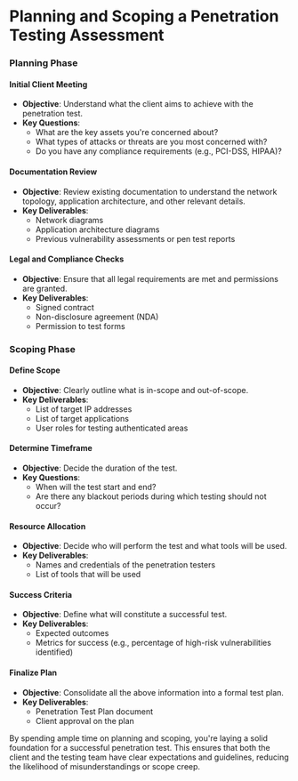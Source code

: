 # Planning and Scoping a Penetration Testing Assessment

### Planning Phase

#### Initial Client Meeting
- **Objective**: Understand what the client aims to achieve with the penetration test.
- **Key Questions**:
  - What are the key assets you're concerned about?
  - What types of attacks or threats are you most concerned with?
  - Do you have any compliance requirements (e.g., PCI-DSS, HIPAA)?

#### Documentation Review
- **Objective**: Review existing documentation to understand the network topology, application architecture, and other relevant details.
- **Key Deliverables**:
  - Network diagrams
  - Application architecture diagrams
  - Previous vulnerability assessments or pen test reports

#### Legal and Compliance Checks
- **Objective**: Ensure that all legal requirements are met and permissions are granted.
- **Key Deliverables**:
  - Signed contract
  - Non-disclosure agreement (NDA)
  - Permission to test forms

### Scoping Phase

#### Define Scope
- **Objective**: Clearly outline what is in-scope and out-of-scope.
- **Key Deliverables**:
  - List of target IP addresses
  - List of target applications
  - User roles for testing authenticated areas

#### Determine Timeframe
- **Objective**: Decide the duration of the test.
- **Key Questions**:
  - When will the test start and end?
  - Are there any blackout periods during which testing should not occur?

#### Resource Allocation
- **Objective**: Decide who will perform the test and what tools will be used.
- **Key Deliverables**:
  - Names and credentials of the penetration testers
  - List of tools that will be used

#### Success Criteria
- **Objective**: Define what will constitute a successful test.
- **Key Deliverables**:
  - Expected outcomes
  - Metrics for success (e.g., percentage of high-risk vulnerabilities identified)

#### Finalize Plan
- **Objective**: Consolidate all the above information into a formal test plan.
- **Key Deliverables**:
  - Penetration Test Plan document
  - Client approval on the plan

By spending ample time on planning and scoping, you're laying a solid foundation for a successful penetration test. This ensures that both the client and the testing team have clear expectations and guidelines, reducing the likelihood of misunderstandings or scope creep.
